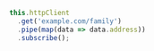 ```typescript
this.httpClient
  .get('example.com/family')
  .pipe(map(data => data.address))
  .subscribe();
```
